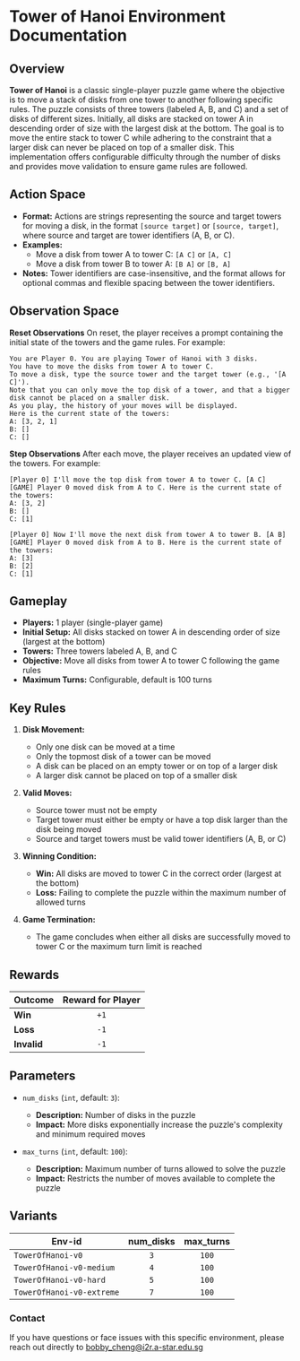 # Tower of Hanoi Environment Documentation

## Overview
**Tower of Hanoi** is a classic single-player puzzle game where the objective is to move a stack of disks from one tower to another following specific rules. The puzzle consists of three towers (labeled A, B, and C) and a set of disks of different sizes. Initially, all disks are stacked on tower A in descending order of size with the largest disk at the bottom. The goal is to move the entire stack to tower C while adhering to the constraint that a larger disk can never be placed on top of a smaller disk. This implementation offers configurable difficulty through the number of disks and provides move validation to ensure game rules are followed.

## Action Space

- **Format:** Actions are strings representing the source and target towers for moving a disk, in the format `[source target]` or `[source, target]`, where source and target are tower identifiers (A, B, or C).
- **Examples:**
  - Move a disk from tower A to tower C: `[A C]` or `[A, C]`
  - Move a disk from tower B to tower A: `[B A]` or `[B, A]`
- **Notes:** Tower identifiers are case-insensitive, and the format allows for optional commas and flexible spacing between the tower identifiers.

## Observation Space

**Reset Observations**
On reset, the player receives a prompt containing the initial state of the towers and the game rules. For example:

```plaintext
You are Player 0. You are playing Tower of Hanoi with 3 disks.
You have to move the disks from tower A to tower C.
To move a disk, type the source tower and the target tower (e.g., '[A C]').
Note that you can only move the top disk of a tower, and that a bigger disk cannot be placed on a smaller disk.
As you play, the history of your moves will be displayed.
Here is the current state of the towers:
A: [3, 2, 1]
B: []
C: []
```

**Step Observations**
After each move, the player receives an updated view of the towers. For example:

```plaintext
[Player 0] I'll move the top disk from tower A to tower C. [A C]
[GAME] Player 0 moved disk from A to C. Here is the current state of the towers:
A: [3, 2]
B: []
C: [1]

[Player 0] Now I'll move the next disk from tower A to tower B. [A B]
[GAME] Player 0 moved disk from A to B. Here is the current state of the towers:
A: [3]
B: [2]
C: [1]
```

## Gameplay

- **Players:** 1 player (single-player game)
- **Initial Setup:** All disks stacked on tower A in descending order of size (largest at the bottom)
- **Towers:** Three towers labeled A, B, and C
- **Objective:** Move all disks from tower A to tower C following the game rules
- **Maximum Turns:** Configurable, default is 100 turns

## Key Rules

1. **Disk Movement:**
   - Only one disk can be moved at a time
   - Only the topmost disk of a tower can be moved
   - A disk can be placed on an empty tower or on top of a larger disk
   - A larger disk cannot be placed on top of a smaller disk

2. **Valid Moves:**
   - Source tower must not be empty
   - Target tower must either be empty or have a top disk larger than the disk being moved
   - Source and target towers must be valid tower identifiers (A, B, or C)

3. **Winning Condition:**
   - **Win:** All disks are moved to tower C in the correct order (largest at the bottom)
   - **Loss:** Failing to complete the puzzle within the maximum number of allowed turns

4. **Game Termination:**
   - The game concludes when either all disks are successfully moved to tower C or the maximum turn limit is reached

## Rewards

| Outcome     | Reward for Player |
|-------------|:-----------------:|
| **Win**     | `+1`              |
| **Loss**    | `-1`              |
| **Invalid** | `-1`              |

## Parameters

- `num_disks` (`int`, default: `3`):
  - **Description:** Number of disks in the puzzle
  - **Impact:** More disks exponentially increase the puzzle's complexity and minimum required moves

- `max_turns` (`int`, default: `100`):
  - **Description:** Maximum number of turns allowed to solve the puzzle
  - **Impact:** Restricts the number of moves available to complete the puzzle

## Variants

| Env-id                    | num_disks | max_turns |
|---------------------------|:---------:|:---------:|
| `TowerOfHanoi-v0`         | `3`       | `100`     |
| `TowerOfHanoi-v0-medium`  | `4`       | `100`     |
| `TowerOfHanoi-v0-hard`    | `5`       | `100`     |
| `TowerOfHanoi-v0-extreme` | `7`       | `100`     |


### Contact
If you have questions or face issues with this specific environment, please reach out directly to bobby_cheng@i2r.a-star.edu.sg